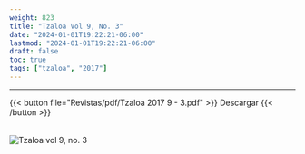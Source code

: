 ```yaml
---
weight: 823
title: "Tzaloa Vol 9, No. 3"
date: "2024-01-01T19:22:21-06:00"
lastmod: "2024-01-01T19:22:21-06:00"
draft: false
toc: true
tags: ["tzaloa", "2017"]
---
```

- - - - - - - - -
{{< button file="Revistas/pdf/Tzaloa 2017 9 - 3.pdf" >}}   Descargar {{< /button >}} 
######
![Tzaloa vol 9, no. 3](images/portada/9-3.jpeg)